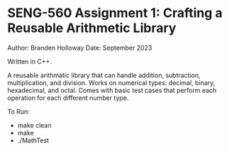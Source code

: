 # SENG-560 Assignment 1: Crafting a Reusable Arithmetic Library

Author: Branden Holloway
Date: September 2023

Written in C++.


A reusable arithmatic library that can handle addition, subtraction, multiplication, and division.
Works on numerical types: decimal, binary, hexadecimal, and octal.
Comes with basic test cases that perform each operation for each different number type.

To Run:
  * make clean
  * make
  * ./MathTest
